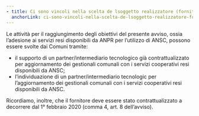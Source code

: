 ```yaml
---
- title: Ci sono vincoli nella scelta de lsoggetto realizzatore (fornitore)?
  anchorLink: ci-sono-vincoli-nella-scelta-de-lsoggetto-realizzatore-fornitore
---
```


Le attività per il raggiungimento degli obiettivi del presente avviso, ossia l’adesione ai servizi resi disponibili da ANPR per l’utilizzo di ANSC, possono essere svolte dai Comuni tramite:

- il supporto di un partner/intermediario tecnologico già contrattualizzato per aggiornamento dei gestionali comunali con i servizi cooperativi resi disponibili da ANSC;
- l’individuazione di un partner/intermediario tecnologic per l’aggiornamento dei gestionali comunali con i servizi cooperativi resi disponibili da ANSC.

Ricordiamo, inoltre, che il fornitore deve essere stato contrattualizzato a decorrere dal 1° febbraio 2020 (comma 4, art. 8 dell’avviso).
